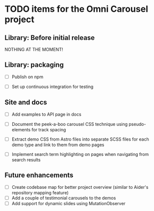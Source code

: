 
TODO items for the Omni Carousel project
================================================================================


Library: Before initial release
----------------------------------------

NOTHING AT THE MOMENT!


Library: packaging
----------------------------------------

-   [ ] Publish on npm
-   [ ] Set up continuous integration for testing


Site and docs
----------------------------------------

-   [ ] Add examples to API page in docs
-   [ ] Document the peek-a-boo carousel CSS technique using pseudo-elements for track spacing
-   [ ] Extract demo CSS from Astro files into separate SCSS files for each demo type and link to them from demo pages
-   [ ] Implement search term highlighting on pages when navigating from search results


Future enhancements
----------------------------------------

-   [ ] Create codebase map for better project overview (similar to Aider's repository mapping feature)
-   [ ] Add a couple of testimonial carousels to the demos
-   [ ] Add support for dynamic slides using MutationObserver
